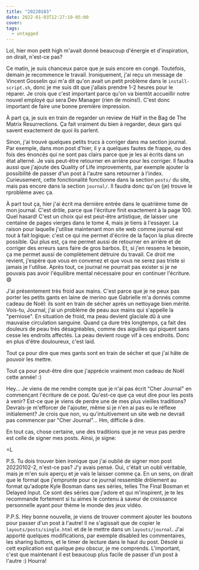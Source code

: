 ```yaml
---
title: "20220103"
date: 2022-01-03T12:27:19-05:00
cover:
tags:
  - untagged
---
```


Lol, hier mon petit high m'avait donné beaucoup d'énergie et d'inspiration, on dirait, n'est-ce pas?

Ce matin, je suis chanceux parce que je suis encore en congé. Toutefois, demain je recommence le travail.
Ironiquement, j'ai reçu un message de Vincent Gosselin qui m'a dit qu'on avait un petit problème dans le
`install-script.sh`, donc je me suis dit que j'allais prendre 1-2 heures pour le réparer. Je crois que c'est
important parce qu'on va bientôt accueillir notre nouvel employé qui sera Dev Manager (rien de moins!). C'est
donc important de faire une bonne première impression.

À part ça, je suis en train de regarder un review de Half in the Bag de The Matrix Resurrections. Ça fait
vraiment du bien à regarder, deux gars qui savent exactement de quoi ils parlent.

Sinon, j'ai trouvé quelques petits trucs à corriger dans ma section journal. Par exemple, dans mon post
d'hier, il y a quelques fautes de frappe, ou des fois des énoncés qui ne sont pas clairs parce que je les ai
écrits dans un état alterné. Je vais peut-être retourner en arrière pour les corriger. Il faudra aussi que
j'ajoute des Quality of Life improvements, par exemple ajouter la possibilité de passer d'un post à l'autre
sans retourner à l'index. Curieusement, cette fonctionalité fonctionne dans la section `posts/` du site, mais
pas encore dans la section `journal/`. Il faudra donc qu'on (je) trouve le rproblème avec ça.

À part tout ça, hier j'ai écrit ma dernière entrée dans le quatrième tome de mon journal. C'est drôle, parce
que l'écriture finit exactement à la page 100. Quel hasard! C'est un choix qui est peut-être artistique, de
laisser une centaine de pages vierges dans le tome 4, mais je tiens à l'essayer. La raison pour laquelle
j'utilise maintenant mon site web comme journal est tout à fait logique: c'est ce qui me permet d'écrire de la
façon la plus directe possible. Qui plus est, ça me permet aussi de retourner en arrière et de corriger des
erreurs sans faire de gros barbos. Et, si j'en ressens le besoin, ça me permet aussi de complètement détruire
du travail. Ce droit me revient, j'espère que vous en convenez et que vous ne serez pas triste si jamais je
l'utilise. Après tout, ce journal ne pourrait pas exister si je ne pouvais pas avoir l'équilibre mental
nécessaire pour en continuer l'écriture. :smile:

J'ai présentement très froid aux mains. C'est parce que je ne peux pas porter les petits gants en laine de
merino que Gabrielle m'a donnés comme cadeau de Noël: ils sont en train de sécher après un nettoyage bien
mérité. Vois-tu, Journal, j'ai un problème de peau aux mains qui s'appelle la "perniose". En situation de
froid, ma peau devient glaciale dû à une mauvaise circulation sanguine. Quand ça dure  très longtemps, ça fait
des douleurs de peau très désagréables, comme des aiguilles qui piquent sans cesse les endroits affectés. La
peau devient rouge vif à ces endroits. Donc en plus d'être douloureux, c'est laid.

Tout ça pour dire que mes gants sont en train de sécher et que j'ai hâte de pouvoir les mettre.

Tout ça pour peut-être dire que j'apprécie vraiment mon cadeau de Noël cette année! :)

Hey... Je viens de me rendre compte que je n'ai pas écrit "Cher Journal" en commençant l'écriture de ce post.
Qu'est-ce que ça veut dire pour les posts à venir? Est-ce que je viens de perdre une de mes plus vieilles
traditions? Devrais-je m'efforcer de l'ajouter, même si je n'en ai pas eu le réflexe initialement? Je crois
que non, vu qu'intuitivement un site web ne devrait pas commencer par "Cher Journal"... Hm, difficile à dire.

En tout cas, chose certaine, une des traditions que je ne veux pas perdre est celle de signer mes posts.
Ainsi, je signe:

=L

P.S. Tu dois trouver bien ironique que j'ai oublié de signer mon post 20220102-2, n'est-ce pas? J'y avais
pensé. Oui, c'était un oubli véritable, mais je m'en suis aperçu et je vais le laisser comme ça. En un sens,
on dirait que le format que j'emprunte pour ce journal ressemble drôlement au format qu'adopte Kyle Bosman
dans ses séries, telles The Final Bosman et Delayed Input. Ce sont des séries que j'adore et qui m'inspirent,
je te les recommande fortement si tu aimes le contenu à saveur de croissance personnelle ayant pour thème le
monde des jeux vidéo.

P.P.S. Hey bonne nouvelle, je viens de trouver comment ajouter les boutons pour passer d'un post à l'autre! Il
ne s'agissait que de copier le `layouts/posts/single.html` et de le mettre dans un `layouts/journal`. J'ai
apporté quelques modifications, par exemple disabled les commentaires, les sharing buttons, et le timer de
lecture dans le haut du post. Désolé si cett explication est quelque peu obscur, je me comprends. L'important,
c'est que maintenant il est beaucoup plus facile de passer d'un post à l'autre :) Hourra!
